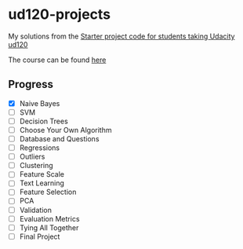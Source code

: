 ud120-projects
==============

My solutions from the [Starter project code for students taking Udacity ud120](https://github.com/udacity/ud120-projects)

The course can be found [here](https://br.udacity.com/course/intro-to-machine-learning--ud120/)

## Progress

- [x] Naive Bayes
- [ ] SVM
- [ ] Decision Trees
- [ ] Choose Your Own Algorithm
- [ ] Database and Questions
- [ ] Regressions
- [ ] Outliers
- [ ] Clustering
- [ ] Feature Scale
- [ ] Text Learning
- [ ] Feature Selection
- [ ] PCA
- [ ] Validation
- [ ] Evaluation Metrics
- [ ] Tying All Together
- [ ] Final Project